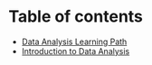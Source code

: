 # Table of contents

* [Data Analysis Learning Path](README.md)
* [Introduction to Data Analysis](introduction-to-data-analysis.md)

